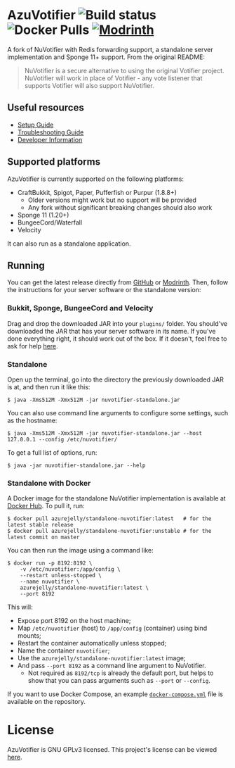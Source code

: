 # AzuVotifier ![Build status](https://img.shields.io/github/actions/workflow/status/azurejelly/azuvotifier/build.yml?logo=githubactions&logoColor=ffffff) ![Docker Pulls](https://img.shields.io/docker/pulls/azurejelly/standalone-nuvotifier?logo=docker) [![Modrinth](https://img.shields.io/modrinth/dt/azuvotifier?logo=modrinth&color=00AF5C)](https://modrinth.com/plugin/azuvotifier)
A fork of NuVotifier with Redis forwarding support, a standalone server implementation and Sponge 11+ support. From the original README:
> NuVotifier is a secure alternative to using the original Votifier project.
> NuVotifier will work in place of Votifier - any vote listener that supports
> Votifier will also support NuVotifier.

## Useful resources
- [Setup Guide](https://github.com/NuVotifier/NuVotifier/wiki/Setup-Guide)
- [Troubleshooting Guide](https://github.com/NuVotifier/NuVotifier/wiki/Troubleshooting-Guide)
- [Developer Information](https://github.com/NuVotifier/NuVotifier/wiki/Developer-Documentation)

## Supported platforms
AzuVotifier is currently supported on the following platforms:
- CraftBukkit, Spigot, Paper, Pufferfish or Purpur (1.8.8+)
  - Older versions might work but no support will be provided
  - Any fork without significant breaking changes should also work
- Sponge 11 (1.20+)
- BungeeCord/Waterfall
- Velocity

It can also run as a standalone application.

## Running
You can get the latest release directly from [GitHub](https://github.com/azurejelly/azuvotifier/releases) or [Modrinth](https://modrinth.com/plugin/azuvotifier).
Then, follow the instructions for your server software or the standalone version:

### Bukkit, Sponge, BungeeCord and Velocity
Drag and drop the downloaded JAR into your `plugins/` folder. You should've downloaded the JAR that has your server software in its name.
If you've done everything right, it should work out of the box. If it doesn't, feel free to ask for help [here](https://github.com/azurejelly/azuvotifier/issues).

### Standalone
Open up the terminal, go into the directory the previously downloaded JAR is at, and then run it like this:
```shell
$ java -Xms512M -Xmx512M -jar nuvotifier-standalone.jar
```

You can also use command line arguments to configure some settings, such as the hostname:
```shell
$ java -Xms512M -Xmx512M -jar nuvotifier-standalone.jar --host 127.0.0.1 --config /etc/nuvotifier/
```

To get a full list of options, run:
```shell
$ java -jar nuvotifier-standalone.jar --help
```

### Standalone with Docker
A Docker image for the standalone NuVotifier implementation is available at [Docker Hub](https://hub.docker.com/r/azurejelly/standalone-nuvotifier). To pull it, run:
```shell
$ docker pull azurejelly/standalone-nuvotifier:latest   # for the latest stable release
$ docker pull azurejelly/standalone-nuvotifier:unstable # for the latest commit on master
```

You can then run the image using a command like:
```shell
$ docker run -p 8192:8192 \
    -v /etc/nuvotifier:/app/config \
    --restart unless-stopped \
    --name nuvotifier \
    azurejelly/standalone-nuvotifier:latest \
    --port 8192
```

This will:
- Expose port 8192 on the host machine;
- Map `/etc/nuvotifier` (host) to `/app/config` (container) using bind mounts;
- Restart the container automatically unless stopped;
- Name the container `nuvotifier`;
- Use the `azurejelly/standalone-nuvotifier:latest` image;
- And pass `--port 8192` as a command line argument to NuVotifier.
  - Not required as `8192/tcp` is already the default port, but helps to show that you can pass arguments such as `--port` or `--config`.

If you want to use Docker Compose, an example [`docker-compose.yml`](https://github.com/azurejelly/azuvotifier/blob/master/docker-compose.yml) file is available on the repository.

# License
AzuVotifier is GNU GPLv3 licensed. This project's license can be viewed [here](LICENSE).
